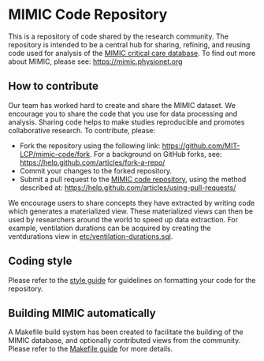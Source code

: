 # MIMIC Code Repository

This is a repository of code shared by the research community. The repository is intended to be a central hub for sharing, refining, and reusing code used for analysis of the [MIMIC critical care database](https://mimic.physionet.org). To find out more about MIMIC, please see: https://mimic.physionet.org

## How to contribute

Our team has worked hard to create and share the MIMIC dataset. We encourage you to share the code that you use for data processing and analysis. Sharing code helps to make studies reproducible and promotes collaborative research. To contribute, please:

- Fork the repository using the following link: https://github.com/MIT-LCP/mimic-code/fork. For a background on GitHub forks, see: https://help.github.com/articles/fork-a-repo/
- Commit your changes to the forked repository.
- Submit a pull request to the [MIMIC code repository](https://github.com/MIT-LCP/mimic-code), using the method described at: https://help.github.com/articles/using-pull-requests/

We encourage users to share concepts they have extracted by writing code which generates a materialized view. These materialized views can then be used by researchers around the world to speed up data extraction. For example, ventilation durations can be acquired by creating the ventdurations view in [etc/ventilation-durations.sql](https://github.com/MIT-LCP/mimic-code/blob/master/etc/ventilation-durations.sql).

## Coding style

Please refer to the [style guide](https://github.com/MIT-LCP/mimic-code/blob/master/styleguide.md) for guidelines on formatting your code for the repository.

## Building MIMIC automatically

A Makefile build system has been created to facilitate the building of the MIMIC database, and optionally contributed views from the community. Please refer to the [Makefile guide](https://github.com/MIT-LCP/mimic-code/blob/master/Makefile.md) for more details.
